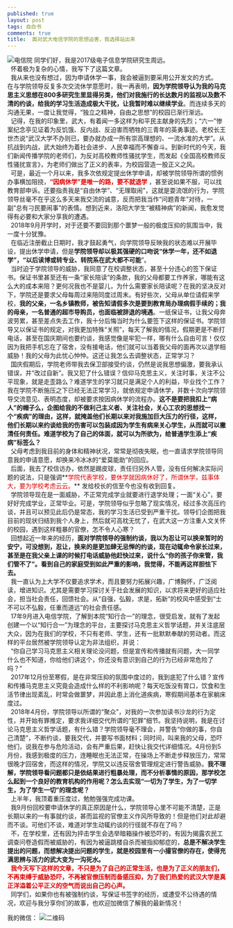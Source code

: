 ```yaml
---
published: true
layout: post
tags: 自白书
comments: true
title:  面对武大电信学院的思想迫害，我选择站出来
---
```

![电信院](http://thyrsi.com/t6/607/1542245943x2890211834.jpg)
同学们好，我是2017级电子信息学院研究生周远。<br/>
 
怀着极为复杂的心情，我写下了这篇文章。<br/>
 
我从来也没有想过，因为申请休学一事，我会被逼到要采用公开发文的方式。
 
在与学院领导反复多次交流休学意愿时，我一再表明，**因为学院领导认为我的马克思主义思想在800多研究生里显得另类，他们对我施行的长达数月的监视以及数不清的约谈，给我的学习生活造成极大干扰，让我暂时难以继续学业**。而连续多天的沟通无果，一度让我觉得，“独立之精神，自由之思想”的校园已渐行渐远。<br/>
 
记得，在我的印象里，武大，有着闻一多这样为和平民主献身的先烈；“六一”惨案纪念亭见证着为反饥饿、反内战、反迫害而牺牲的三青年的英勇事迹。老校长王世杰说“武汉大学不办则已，要办就办成一所有崇高理想的、一流水准的大学”。从抗战到内战，武大始终为着社会进步、人民幸福而不懈奋斗。到新时代的今天，我们新闻传播学院的老师们，为反对高校教师性骚扰学生，而发起《全国高校教师反性骚扰宣言》，为老师们做出了正义的表率，为校园营造一股正义之风。<br/>
 
可是，最近一个月以来，我多次依规定提出休学申请，却被学院领导所谓的惯例办事横加阻挠，**<font color="#dd0000">“因病休学”是唯一的路，要不就退学</font>**
，甚至说如果不服，可以找教育部申诉。还要指责我是“自由休学”、“无理取闹”，这就是耍流氓的行为，学院领导丝毫不在乎这么多天来我交流的诚意，反而把我当作“问题青年”对待，一副“总有刁民要闹事”的表情。想到近来，洛阳大学生“被精神病”的新闻，我愈发觉得有必要和大家分享我的遭遇。<br/>
 
2018年9月开学时，对于还要不要回到那个噩梦一般的极度压抑的氛围当中，我一度十分犹豫。<br/>
 
在临近注册截止日期时，我才鼓起勇气，向学院领导反映我的状态难以开展毕设，提出休学申请，但是**学院领导却以极其强硬的口吻说“休学一年，还不如退学”，“以后读博或转专业、转院系在武大都不可能**”。<br/>
 
当时迫于学院领导的威胁，我同意了在校调整状态，甚至十分违心的签下保证书。保证书里甚至还有一条“家长陪读”的条款，我的父母都要工作养家，哪能有这么大的成本来陪？更何况我也不是婴儿，为什么需要家长陪读呢？在我的坚决反对下，学院还是要求父母每周过来陪同度过周末。有好些次，父母从单位请假来学校，**我的父亲，一名乡镇教师，被告知请假多次是要到教育局办理病假手续的；我的母亲，一名普通的超市导购员，也面临被辞退的境遇**。一纸保证书，让我父母奔波劳累，甚至差点失去工作，我十分后悔当时为什么要签下这样的保证书。学院领导又以保证书的规定，对我更加特殊“关照”，每天了解我的情况，假期更是不断打电话，甚至在国庆期间也要约谈，我感觉像是牢犯一样，哪有什么自由可言！仅仅因为我把手机忘在了宿舍，没有接电话，他们就可以当着我父母的面再次以退学相威胁！我的父母为此忧心忡忡。这还让我怎么去调整状态，正常学习？<br/>
 
国庆假期后，学院老师带我去保卫部接受约谈，仍然是说我思想偏激，要我承认错误，并“改过自新”。我又犯了什么错误？信仰马克思主义，关注时事，关注不公平现象，就是走歪路么？难道学生的学习就只是满足个人的利益，毕业找个工作？我在学院不断施压之下已经无法正常学习，就依规定申请休学，并数十次向学院领导交流意见、表明态度，却被要求按因病休学的流程办。**这不是要把我扣上“病人”的帽子么，企图给我的不做利己主义者、关注社会，关心工农的思想找一个“疾病”的理由，这样，就掩盖他们长期以来对我施加巨大压力的行径，这样，他们长期以来约谈给我的伤害可以包装成因为学生有病来关心学生，从而就可以撇清任何责任。难道学校为了自己的体面，就可以为所欲为，给普通学生添上“疾病”标签么？**<br/>
 
父母考虑到我目前的身体和精神状况，常常是彻夜失眠，也一直请求学院领导同意我的申请意愿，却换来冷冰冰的“爱莫能助”的回应。<br/>
 
后面，我去了校信访办，依然是踢皮球，责任归另外人管，没有任何解决实际问题的说法，只是强调**<font color="#dd0000">学院代表学校，要休学就因病休好了，所谓休学，兹事体大，要为学校考虑云云。</font>**
发给校长的信至今也没有收到回复。<br/>
 
学院领导现在是一面威胁，不正常完成学业就要进行退学处理；一面“关心”，要好好完成学业，正常毕业。可是，学院领导似乎忽略了现实情况，经过多次高压约谈，并且可以预见此后仍是常态，我的学习生活已受到严重干扰。领导们企图把我目前的现状归结到我个人身上，然后就可高枕无忧了，在武大这一方注重人文关怀的校园，遇到这样粗暴的官僚，怎不令人心寒？<br/>
 
回想起近一年来的经历，**面对学院领导的强制约谈，我以为忍让可以换来暂时的安宁，可没想到，忍让，换来的是更加肆无忌惮的约谈，现在动辄命令家长过来，甚至是在我父亲上课的时候打电话威胁他赶快过来，说什么“你的孩子你来管，我们管不了”。看到自己的家庭受到如此严重的影响，我觉得，不能再这样胆怯下去。**<br/>
 
我一直认为上大学不仅要追求学术，而且要努力拓展兴趣，广博胸怀，广泛阅读，增进知识。尤其是需要学习探讨关于社会发展的知识，以求将来更好的适应社会，担当社会责任，回馈社会。从“自强，弘毅，求是，拓新”的校风中感受到“士不可以不弘毅，任重而道远”的社会责任感。<br/>
 
17年9月进入电信学院，了解到本院“知行合一”的理念，很受启发，就有了发起创建一个以“知行合一”为理念的平台，主要探讨马克思主义哲学话题，并关注底层大众，因为在我们的学校，不只有老师、学生，还有一批默默奉献的劳动者。而这样的平台居然被学院领导认定为非法组织，并说：<br/>
 
“你自己学习马克思主义相关理论没问题，但是宣传和传播就有问题，大一同学什么也不知道，你给他们讲这个，你还没有意识到自己的行为已经非常危险了吗？”<br/>
 
2017年12月份至寒假，是在非常压抑的氛围中度过的，我到底犯了什么错？宣传和传播马克思主义究竟会造成什么样的不利影响呢？每天吃饭没有胃口，饮食和生活节律出现紊乱，时常会做噩梦，并因此患上消化道疾病，寒假期间基本在家躺床度过。<br/>
 
2018年4月份，学院领导以所谓的“聚众”，对我的一次参加读书沙龙的行为定性，并开始有罪推定，要求我详细交代所谓的“犯罪”细节。我坚持说明，我是在讨论马克思主义哲学话题，有什么错？学院领导毫不理会，并警告“你做的事，你自己清楚”，不断约谈，要我交代，并要写书面材料；同时间，叫来我的父母，恐吓他们，说我在参与危险活动，会有严重后果，赶快让我交代详细情况。4月份到5月份，我感到极度的压力，连睡眠也无法正常，在操场上不断走步释放压力，常常很晚才回宿舍，而这样的情况，学院又以违反宿舍管理规定进行警告威胁。**我不理解，学院领导看问题都只是依结果进行粗暴处理，而不分析事情的原因，那学校怎么起到一个良好的教育机构的作用呢？怎么去实现“一切为了学生，为了一切学生，为了学生一切”的理念呢？**<br/>
 
上半年，我顶着重压度过，勉勉强强完成功课。<br/>
 
我9月份回校要申请休学的真正原因是什么，学院领导心里不可能不清楚，正是长期以来的一有事就约谈，甚而监视的官僚主义作风所导致的！但是他们对此却避而不谈。可他们不谈，难道对学生动辄约谈的行径就不存在了吗？<br/>
 
不，在学校里，还有因为抨击学生会选举暗箱操作被恐吓的，有因为揭露农民工调查问卷造假而被威胁的，有因为被逼跳楼自杀而被指抑郁症的，**总是不解决学生提出的问题，而想解决提出问题的学生，就是校园里有一小撮官僚的存在，使得充满思辨与活力的武大变为一沟死水。**<br/>
 
**<font color="dd0000">我今天写下这样的文章，不只是为了自己的正常生活，也是为了正义的朋友们，不再束缚于威胁恐吓，不再被官僚压制而备感压抑，为了我们热爱的武汉大学是真正洋溢着公平正义的空气而说出自己的心声。</font><br/>**
 
同学们，如果你也有被强制约谈，写保证书签字的经历，或遭受不公待遇的情况，欢迎与我分享你们的故事，也欢迎加微信了解我的最新情况！<br/>

我的微信：
![二维码](http://thyrsi.com/t6/607/1542246016x2890211834.jpg)
